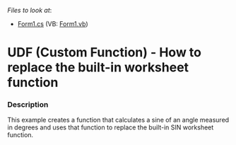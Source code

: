 <!-- default file list -->
*Files to look at*:

* [Form1.cs](./CS/FunctionWrapperSample/Form1.cs) (VB: [Form1.vb](./VB/FunctionWrapperSample/Form1.vb))
<!-- default file list end -->
# UDF (Custom Function) - How to replace the built-in worksheet function 


<h3>Description</h3>

This example creates a function that calculates a sine of an angle measured in degrees and uses that function to replace the built-in SIN worksheet function.<br /><br />

<br/>


